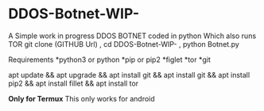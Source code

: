 # DDOS-Botnet-WIP-
A Simple work in progress DDOS BOTNET coded in python Which also runs TOR
git clone (GITHUB Url) , cd DDOS-Botnet-WIP- , python Botnet.py

Requirements *python3 or python *pip or pip2 *figlet *tor *git

apt update && apt upgrade && apt install git && apt install git && apt install pip2 && apt install fillet && apt install tor

**Only for Termux**
This only works for android
